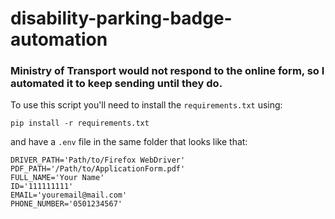 # disability-parking-badge-automation

### Ministry of Transport would not respond to the online form, so I automated it to keep sending until they do.

To use this script you'll need to install the `requirements.txt` using:
```
pip install -r requirements.txt
```

and have a `.env` file in the same folder that looks like that:

```
DRIVER_PATH='Path/to/Firefox WebDriver'
PDF_PATH='/Path/to/ApplicationForm.pdf'
FULL_NAME='Your Name'
ID='111111111'
EMAIL='youremail@mail.com'
PHONE_NUMBER='0501234567'
```
